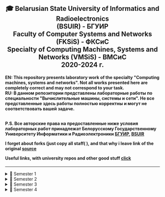 ﻿<h2 align="center"> 🎓 Belarusian State University of Informatics and Radioelectronics <br/> 
 (BSUIR) - БГУИР <br/>Faculty of Computer Systems and Networks (FKSiS) - ФКСиС<br/>
 Specialty of Computing Machines, Systems and Networks (VMSiS) - ВМСиС <br/>2020-2024 г.
</h2>

<h4>EN: This repository presents laboratory work of the specialty "Computing machines, systems and networks". Not all works presented here are completely correct and may not  correspond to your task.<br/>
RU: В данном репозитории представлены лабораторные работы по специальности "Вычислительные машины, системы и сети". Не все представленные здесь  работы полностью корректны и могут не соответствовать вашей задаче.<br/></br>

P.S. Все авторские права на предоставленные ниже условия лабораторных работ принадлежат Белорусскому  Государственному Университету Информатики и Радиоэлектроники <a href="https://www.bsuir.by/" rel="nofollow">БГУИР</a>, <a href="https://www.bsuir.by/en/" rel="nofollow">BSUIR</a>

I forget about forks (just copy all staff( ), and that why i leave link of the original [source](https://github.com/steppbol/bsuir-csn-cmsn-helper)

Useful links, with university repos and other good stuff [click](https://github.com/stars/Xotab413/lists/bsuir)
</h4>
<hr align="center">

<details>
<summary>📘 Semester 1</summary>

- [✅**Основы алгоритмизации и программирования**](https://github.com/Xotab413/bsuir/tree/main/semester-1/fundamentals-of-algorithmization-and-programming) [`C`](https://github.com/Xotab413/bsuir/search?l=C) [`C++`](https://github.com/Xotab413/bsuir/search?l=C++)
- [✅**Инженерная и компьютерная графика**](https://github.com/Xotab413/bsuir/tree/main/semester-1/computer-engineering-graphics)
- [✅**Высшая математика**](https://github.com/Xotab413/bsuir/tree/main/semester-1/higher-math)
- [✅**Физика(Механика)**](https://github.com/Xotab413/bsuir/tree/main/semester-1/physics)
- [✅**Сессия**](https://mega.nz/folder/tOBCWJIQ#6VFbbc7J7PVOZAH6HF8JNQ)


</details>

<details>
<summary>📘 Semester 2</summary>

- [✅**Основы алгоритмизации и программирования**](https://github.com/Xotab413/bsuir/tree/main/semester-2/fundamentals-of-algorithmization-and-programming) [`C`](https://github.com/Xotab413/bsuir/search?l=C) [`C++`](https://github.com/Xotab413/bsuir/search?l=C++)
- [✅**Арифметические и логические основы вычислительной техники**](https://github.com/Xotab413/bsuir/tree/main/semester-2/arithmetic-and-logical-foundations-of-computer-technology)
- [✅**Физика(Электричество)**](https://github.com/Xotab413/bsuir/tree/main/semester-2/physics)
- [✅**Сессия**](https://mega.nz/folder/gXpCjZpY#4sTSBgLJ9jzq-WLlXYVtjQ)

</details>

<details>
<summary>📘 Semester 3</summary>

- [✅**Конструирование программ и языки программирования**](https://github.com/Xotab413/bsuir/tree/main/semester-3/programming-design-and-programming-languages) [`C`](https://github.com/Xotab413/bsuir/search?l=C) [`C++`](https://github.com/Xotab413/bsuir/search?l=C%2B%2B)
- [✅**Теория электрических цепей**](https://github.com/Xotab413/bsuir/tree/main/semester-3/electrical-circuit-theory)
- [✅**Физика(ядерка)**](https://github.com/Xotab413/bsuir/tree/main/semester-3/physics)
- [✅**Электронные приборы**](https://github.com/Xotab413/bsuir/tree/main/semester-3/electronic-devices)

</details>

<details>
<summary>📘 Semester 4</summary>

- [✅**Кросс-платформенное программирование**](https://github.com/Xotab413/bsuir/tree/main/semester-4/cross-platform-programming) [`Java`](https://github.com/Xotab413/bsuir/search?l=Java) [`Scala`](https://github.com/Xotab413/bsuir/search?l=Scala)
- [✅**Архитектура персональных компьютеров**](https://github.com/Xotab413/bsuir/tree/main/semester-4/personal-computer-architecture) [`C`](https://github.com/Xotab413/search?l=C) [`C++`](https://github.com/Xotab413/bsuir/search?l=C%2B%2B) [`Assembly`](https://github.com/Xotab413/bsuir/search?l=Assembly)
- [✅**Конструирование программ и языки программирования**](https://github.com/Xotab413/bsuir/tree/main/semester-4/programming-design-and-programming-languages) [`Assembly`](https://github.com/Xotab413/bsuir/search?l=Assembly)
- [✅**Системное программное обеспечение вычислительных машин**](https://github.com/Xotab413/bsuir/tree/main/semester-4/computer-system-software) [`C`](https://github.com/Xotab413/bsuir/search?l=C) [`C++`](https://github.com/Xotab413/bsuir/search?l=C%2B%2B)
- [❌**Схемотехника**](https://github.com/Xotab413/bsuir/tree/main/semester-4/circuitry)
- [❌**Метрология, стандартизация и сертификация в радиоэлектронике**](https://github.com/Xotab413/bsuir/tree/main/semester-4/metrology-standardization-and-certification-in-radio-electronics)
- [❌**Теория вероятностей и математическая статистика**](https://github.com/Xotab413/bsuir/tree/main/semester-4/theory-of-probability-and-mathematical-statistics)
</details>
